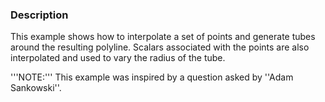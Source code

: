 ### Description
This example shows how to interpolate a set of points and generate tubes around the resulting polyline. Scalars associated with the points are also interpolated and used to vary the radius of the tube.

'''NOTE:''' This example was inspired by a question asked by ''Adam Sankowski''.

